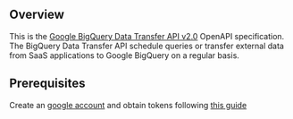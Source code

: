 ## Overview
This is the [Google BigQuery Data Transfer API v2.0](https://cloud.google.com/bigquery-transfer/docs/reference/datatransfer/rest) OpenAPI specification. The BigQuery Data Transfer API schedule queries or transfer external data from SaaS applications to Google BigQuery on a regular basis.
## Prerequisites

 Create an [google account](https://accounts.google.com/signup) and obtain tokens following [this guide](https://developers.google.com/identity/protocols/oauth2)
